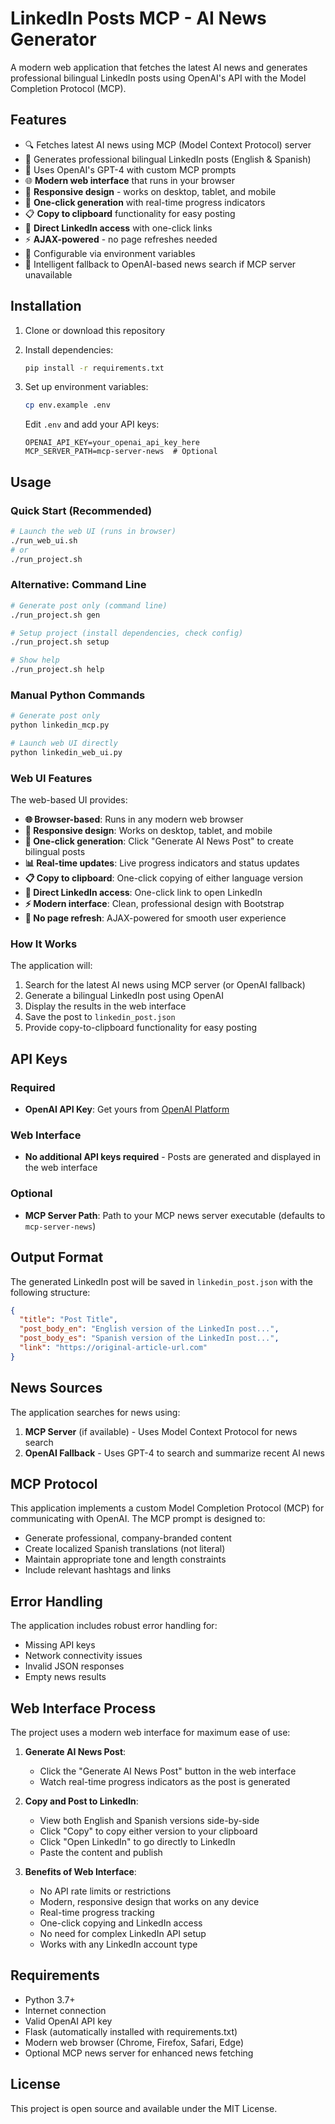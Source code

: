 # LinkedIn Posts MCP - AI News Generator

A modern web application that fetches the latest AI news and generates professional bilingual LinkedIn posts using OpenAI's API with the Model Completion Protocol (MCP).

## Features

- 🔍 Fetches latest AI news using MCP (Model Context Protocol) server
- 🤖 Generates professional bilingual LinkedIn posts (English & Spanish)
- 📝 Uses OpenAI's GPT-4 with custom MCP prompts
- 🌐 **Modern web interface** that runs in your browser
- 📱 **Responsive design** - works on desktop, tablet, and mobile
- 🚀 **One-click generation** with real-time progress indicators
- 📋 **Copy to clipboard** functionality for easy posting
- 🔗 **Direct LinkedIn access** with one-click links
- ⚡ **AJAX-powered** - no page refreshes needed
- 🔧 Configurable via environment variables
- 🔄 Intelligent fallback to OpenAI-based news search if MCP server unavailable

## Installation

1. Clone or download this repository
2. Install dependencies:
   ```bash
   pip install -r requirements.txt
   ```

3. Set up environment variables:
   ```bash
   cp env.example .env
   ```
   
   Edit `.env` and add your API keys:
   ```
   OPENAI_API_KEY=your_openai_api_key_here
   MCP_SERVER_PATH=mcp-server-news  # Optional
   ```

## Usage

### Quick Start (Recommended)
```bash
# Launch the web UI (runs in browser)
./run_web_ui.sh
# or
./run_project.sh
```

### Alternative: Command Line
```bash
# Generate post only (command line)
./run_project.sh gen

# Setup project (install dependencies, check config)
./run_project.sh setup

# Show help
./run_project.sh help
```

### Manual Python Commands
```bash
# Generate post only
python linkedin_mcp.py

# Launch web UI directly
python linkedin_web_ui.py
```

### Web UI Features
The web-based UI provides:
- **🌐 Browser-based**: Runs in any modern web browser
- **📱 Responsive design**: Works on desktop, tablet, and mobile
- **🚀 One-click generation**: Click "Generate AI News Post" to create bilingual posts
- **📊 Real-time updates**: Live progress indicators and status updates
- **📋 Copy to clipboard**: One-click copying of either language version
- **🔗 Direct LinkedIn access**: One-click link to open LinkedIn
- **⚡ Modern interface**: Clean, professional design with Bootstrap
- **🔄 No page refresh**: AJAX-powered for smooth user experience

### How It Works
The application will:
1. Search for the latest AI news using MCP server (or OpenAI fallback)
2. Generate a bilingual LinkedIn post using OpenAI
3. Display the results in the web interface
4. Save the post to `linkedin_post.json`
5. Provide copy-to-clipboard functionality for easy posting

## API Keys

### Required
- **OpenAI API Key**: Get yours from [OpenAI Platform](https://platform.openai.com/api-keys)

### Web Interface
- **No additional API keys required** - Posts are generated and displayed in the web interface

### Optional
- **MCP Server Path**: Path to your MCP news server executable (defaults to `mcp-server-news`)

## Output Format

The generated LinkedIn post will be saved in `linkedin_post.json` with the following structure:

```json
{
  "title": "Post Title",
  "post_body_en": "English version of the LinkedIn post...",
  "post_body_es": "Spanish version of the LinkedIn post...",
  "link": "https://original-article-url.com"
}
```

## News Sources

The application searches for news using:
1. **MCP Server** (if available) - Uses Model Context Protocol for news search
2. **OpenAI Fallback** - Uses GPT-4 to search and summarize recent AI news

## MCP Protocol

This application implements a custom Model Completion Protocol (MCP) for communicating with OpenAI. The MCP prompt is designed to:
- Generate professional, company-branded content
- Create localized Spanish translations (not literal)
- Maintain appropriate tone and length constraints
- Include relevant hashtags and links

## Error Handling

The application includes robust error handling for:
- Missing API keys
- Network connectivity issues
- Invalid JSON responses
- Empty news results

## Web Interface Process

The project uses a modern web interface for maximum ease of use:

1. **Generate AI News Post**:
   - Click the "Generate AI News Post" button in the web interface
   - Watch real-time progress indicators as the post is generated

2. **Copy and Post to LinkedIn**:
   - View both English and Spanish versions side-by-side
   - Click "Copy" to copy either version to your clipboard
   - Click "Open LinkedIn" to go directly to LinkedIn
   - Paste the content and publish

3. **Benefits of Web Interface**:
   - No API rate limits or restrictions
   - Modern, responsive design that works on any device
   - Real-time progress tracking
   - One-click copying and LinkedIn access
   - No need for complex LinkedIn API setup
   - Works with any LinkedIn account type

## Requirements

- Python 3.7+
- Internet connection
- Valid OpenAI API key
- Flask (automatically installed with requirements.txt)
- Modern web browser (Chrome, Firefox, Safari, Edge)
- Optional MCP news server for enhanced news fetching

## License

This project is open source and available under the MIT License.

